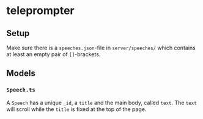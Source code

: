 # teleprompter

## Setup
Make sure there is a `speeches.json`-file in `server/speeches/` which contains at least an empty pair of `[]`-brackets. 

## Models
### `Speech.ts`
A `Speech` has a unique `_id`, a `title` and the main body, called `text`. The `text` will scroll while the `title` is fixed at the top of the page. 
